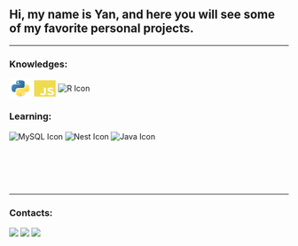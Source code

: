 ## Hi, my name is Yan, and here you will see some of my favorite personal projects.

---

### Knowledges:
<div style="display: inline_block">
  <img align="center" alt="Python Icon" height="35" width="40" src="https://raw.githubusercontent.com/devicons/devicon/master/icons/python/python-original.svg">
  <img align="center" alt="Js Icon" height="30" width="40" src="https://raw.githubusercontent.com/devicons/devicon/master/icons/javascript/javascript-plain.svg">
  <!---<img align="center" alt="HTML Icon" height="30" width="40" src="https://raw.githubusercontent.com/devicons/devicon/master/icons/html5/html5-original.svg">
  <img align="center" alt="CSS Icon" height="30" width="40" src="https://raw.githubusercontent.com/devicons/devicon/master/icons/css3/css3-original.svg">--->
  <img align="center" alt="R Icon" height="35" width="45" src="https://cdn.jsdelivr.net/gh/devicons/devicon@latest/icons/r/r-original.svg">
  <!---<img align="center" alt="MySQL Icon" height="80" width="62" src="https://cdn.jsdelivr.net/gh/devicons/devicon/icons/mysql/mysql-original-wordmark.svg">
  <img align="center" alt="Java Icon" height="30" width="40" src="https://devicon-website.vercel.app/api/java/original.svg">--->         
</div>

### Learning:
<div style="display: inline-block;
  margin-right: 16px;
  height: 100px;">
  <!---<img align="center" alt="HTML Icon" height="30" width="40" src="https://raw.githubusercontent.com/devicons/devicon/master/icons/html5/html5-original.svg">
  <img align="center" alt="CSS Icon" height="30" width="40" src="https://raw.githubusercontent.com/devicons/devicon/master/icons/css3/css3-original.svg">--->
  <img align="center" alt="MySQL Icon" height="75" width="65" src="https://cdn.jsdelivr.net/gh/devicons/devicon/icons/mysql/mysql-original-wordmark.svg">    
  <img align="center" alt="Nest Icon" height="37" width="60" src="https://devicon-website.vercel.app/api/nestjs/plain.svg">
  <img align="center" alt="Java Icon" height="55" width="45" src="https://devicon-website.vercel.app/api/java/original.svg">
</div>

---
 
### Contacts:
<div> 
  <a href = "mailto:yanmano@gmail.com"><img src="https://img.shields.io/badge/Gmail-D14836?style=for-the-badge&logo=gmail&logoColor=white" target="_blank"></a> 
  <a href="https://whatsa.me/5548999940856" target="_blank"><img src="https://img.shields.io/badge/WhatsApp-25D366?style=for-the-badge&logo=whatsapp&logoColor=white" target="_blank"></a>
  <a href = "https://www.linkedin.com/in/yan-manica-oehling-260b452ab/"><img src="https://img.shields.io/badge/LinkedIn-0077B5?style=for-the-badge&logo=linkedin&logoColor=white" target="_blank"></a> 
</div>
